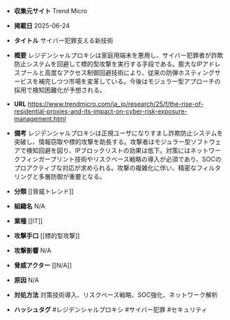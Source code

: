 - **収集元サイト**
Trend Micro

- **掲載日**
2025-06-24

- **タイトル**
サイバー犯罪支える新技術

- **概要**
レジデンシャルプロキシは家庭用端末を悪用し、サイバー犯罪者が詐欺防止システムを回避して標的型攻撃を実行する手段である。膨大なIPアドレスプールと高度なアクセス制御回避技術により、従来の防弾ホスティングサービスを補完しつつ市場を変革している。今後はモジュラー型アプローチの採用で検知困難化が予想される。

- **URL**
https://www.trendmicro.com/ja_jp/research/25/f/the-rise-of-residential-proxies-and-its-impact-on-cyber-risk-exposure-management.html

- **備考**
レジデンシャルプロキシは正規ユーザになりすまし詐欺防止システムを突破し、情報窃取や標的攻撃を助長する。攻撃者はモジュラー型ソフトウェアで検知回避を図り、IPブロックリストの効果は低下。対策にはネットワークフィンガープリント技術やリスクベース戦略の導入が必須であり、SOCのプロアクティブな対応が求められる。攻撃の複雑化に伴い、精密なフィルタリングと多層防御が重要となる。

- **分類**
[[脅威トレンド]]

- **組織名**
N/A

- **業種**
[[IT]]

- **攻撃手口**
[[標的型攻撃]]

- **攻撃影響**
N/A

- **脅威アクター**
[[N/A]]

- **原因**
N/A

- **対処方法**
対策技術導入、リスクベース戦略、SOC強化、ネットワーク解析

- **ハッシュタグ**
#レジデンシャルプロキシ #サイバー犯罪 #セキュリティ
